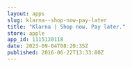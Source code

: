 ```yaml
---
layout: apps
slug: klarna--shop-now-pay-later
title: "Klarna | Shop now. Pay later."
store: apple
app_id: 1115120118
date: 2023-09-04T08:20:35Z
published: 2016-06-22T13:33:00Z
---
```

